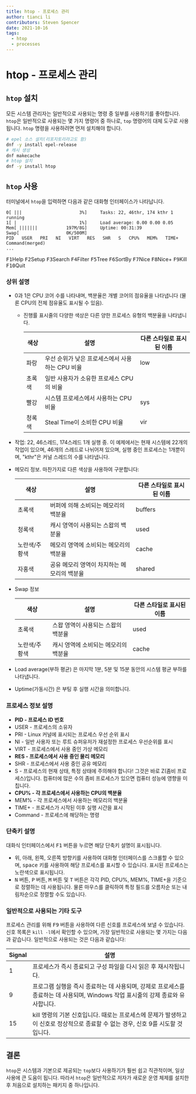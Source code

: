 ```yaml
---
title: htop - 프로세스 관리
author: tianci li
contributors: Steven Spencer
date: 2021-10-16
tags:
  - htop
  - processes
---
```


# htop - 프로세스 관리

## `htop` 설치
모든 시스템 관리자는 일반적으로 사용되는 명령 중 일부를 사용하기를 좋아합니다. `htop`은 일반적으로 사용되는 몇 가지 명령어 중 하나로, `top` 명령어의 대체 도구로 사용됩니다. `htop` 명령을 사용하려면 먼저 설치해야 합니다.

``` bash
# epel 소스 설치(리포지토리라고도 함)
dnf -y install epel-release
# 캐시 생성
dnf makecache
# htop 설치
dnf -y install htop
```

## `htop` 사용
터미널에서 `htop`을 입력하면 다음과 같은 대화형 인터페이스가 나타납니다.

```
0[ |||                      3%]     Tasks: 22, 46thr, 174 kthr 1 running
1[ |                        1%]     Load average: 0.00 0.00 0.05
Mem[ |||||||           197M/8G]     Uptime: 00:31:39
Swap[                  0K/500M]
PID   USER   PRI   NI   VIRT   RES   SHR   S   CPU%   MEM%   TIME+   Command(merged)
...
```

<kbd>F1</kbd>Help   <kbd>F2</kbd>Setup  <kbd>F3</kbd>Search <kbd>F4</kbd>Filter <kbd>F5</kbd>Tree   <kbd>F6</kbd>SortBy <kbd>F7</kbd>Nice   <kbd>F8</kbd>Nice+  <kbd>F9</kbd>Kill   <kbd>F10</kbd>Quit

### 상위 설명

* 0과 1은 CPU 코어 수를 나타내며, 백분율은 개별 코어의 점유율을 나타냅니다 (물론 CPU의 전체 점유율도 표시될 수 있음).
    * 진행률 표시줄의 다양한 색상은 다른 양한 프로세스 유형의 백분율을 나타냅니다.

        | 색상  | 설명                           | 다른 스타일로 표시된 이름 |
        | --- | ---------------------------- | -------------- |
        | 파랑  | 우선 순위가 낮은 프로세스에서 사용하는 CPU 비율 | low            |
        | 초록색 | 일반 사용자가 소유한 프로세스 CPU의 비율     |                |
        | 빨강  | 시스템 프로세스에서 사용하는 CPU 비율       | sys            |
        | 청록색 | Steal Time이 소비한 CPU 비율       | vir            |

* 작업: 22, 46스레드, 174스레드 1개 실행 중. 이 예제에서는 현재 시스템에 22개의 작업이 있으며, 46개의 스레드로 나뉘어져 있으며, 실행 중인 프로세스는 1개뿐이며, "kthr"은 커널 스레드의 수를 나타냅니다.
* 메모리 정보. 마찬가지로 다른 색상을 사용하여 구분합니다:

   | 색상      | 설명                       | 다른 스타일로 표시된 이름 |
   | ------- | ------------------------ | -------------- |
   | 초록색     | 버퍼에 의해 소비되는 메모리의 백분율     | buffers        |
   | 청록색     | 캐시 영역이 사용되는 스왑의 백분율      | used           |
   | 노란색/주황색 | 메모리 영역에 소비되는 메모리의 백분율    | cache          |
   | 자홍색     | 공유 메모리 영역이 차지하는 메모리의 백분율 | shared         |

* Swap 정보

   | 색상      | 설명                   | 다른 스타일로 표시된 이름 |
   | ------- | -------------------- | -------------- |
   | 초록색     | 스왑 영역이 사용되는 스왑의 백분율  | used           |
   | 노란색/주황색 | 캐시 영역에 소비되는 메모리의 백분율 | cache          |

* Load average(부하 평균) 은 마지막 1분, 5분 및 15분 동안의 시스템 평균 부하를 나타냅니다.
* Uptime(가동시간) 은 부팅 후 실행 시간을 의미합니다.

### 프로세스 정보 설명

* **PID - 프로세스 ID 번호**
* USER - 프로세스의 소유자
* PRI - Linux 커널에 표시되는 프로세스 우선 순위 표시
* NI - 일반 사용자 또는 루트 슈퍼유저가 재설정한 프로세스 우선순위를 표시
* VIRT - 프로세스에서 사용 중인 가상 메모리
* **RES - 프로세스에서 사용 중인 물리 메모리**
* SHR - 프로세스에서 사용 중인 공유 메모리
* S - 프로세스의 현재 상태, 특정 상태에 주의해야 합니다! 그것은 바로 Z(좀비 프로세스)입니다. 컴퓨터에 많은 수의 좀비 프로세스가 있으면 컴퓨터 성능에 영향을 미칩니다.
* **CPU% - 각 프로세스에서 사용하는 CPU의 백분율**
* MEM% - 각 프로세스에서 사용하는 메모리의 백분율
* TIME+ - 프로세스가 시작된 이후 실행 시간을 표시
* Command - 프로세스에 해당하는 명령

### 단축키 설명
대화식 인터페이스에서 <kbd>F1</kbd> 버튼을 누르면 해당 단축키 설명이 표시됩니다.

* 위, 아래, 왼쪽, 오른쪽 방향키를 사용하여 대화형 인터페이스를 스크롤할 수 있으며, <kbd>space</kbd> 키를 사용하여 해당 프로세스를 표시할 수 있습니다. 표시된 프로세스는 노란색으로 표시됩니다.
* <kbd>N</kbd> 버튼, <kbd>P</kbd> 버튼, <kbd>M</kbd> 버튼 및 <kbd>T</kbd> 버튼은 각각 PID, CPU%, MEM%, TIME+을 기준으로 정렬하는 데 사용됩니다. 물론 마우스를 클릭하여 특정 필드를 오름차순 또는 내림차순으로 정렬할 수도 있습니다.

### 일반적으로 사용되는 기타 도구
프로세스 관리를 위해 <kbd>F9</kbd> 버튼을 사용하여 다른 신호를 프로세스에 보낼 수 있습니다. 신호 목록은 `kill -l`에서 확인할 수 있으며, 가장 일반적으로 사용되는 몇 가지는 다음과 같습니다. 일반적으로 사용되는 것은 다음과 같습니다:

| Signal | 설명                                                                            |
| ------ | ----------------------------------------------------------------------------- |
| 1      | 프로세스가 즉시 종료되고 구성 파일을 다시 읽은 후 재시작됩니다.                                          |
| 9      | 프로그램 실행을 즉시 종료하는 데 사용되며, 강제로 프로세스를 종료하는 데 사용되며, Windows 작업 표시줄의 강제 종료와 유사합니다. |
| 15     | kill 명령의 기본 신호입니다. 때로는 프로세스에 문제가 발생하고이 신호로 정상적으로 종료할 수 없는 경우, 신호 9를 시도할 것입니다. |

## 결론
`htop`은 시스템과 기본으로 제공되는 `top`보다 사용하기가 훨씬 쉽고 직관적이며, 일상 사용에 큰 도움이 됩니다. 따라서 `htop`은 일반적으로 저자가 새로운 운영 체제를 설치한 후 처음으로 설치하는 패키지 중 하나입니다.
